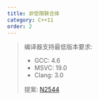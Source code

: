 ```yaml
---
title: 非受限联合体
category: C++11
order: 2
---
```


> 编译器支持最低版本要求:
> * GCC: 4.6
> * MSVC: 19.0
> * Clang: 3.0
>
> 提案: [N2544](http://www.open-std.org/jtc1/sc22/wg21/docs/papers/2008/n2544.pdf)
